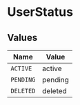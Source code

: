 # UserStatus


## Values

| Name      | Value     |
| --------- | --------- |
| `ACTIVE`  | active    |
| `PENDING` | pending   |
| `DELETED` | deleted   |